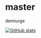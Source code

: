 # master
demiurge

[![GitHub stats](https://github-readme-stats.vercel.app/api?username=bittlerr&show_icons=true&theme=vue-dark)](https://github.com/bittlerr)

